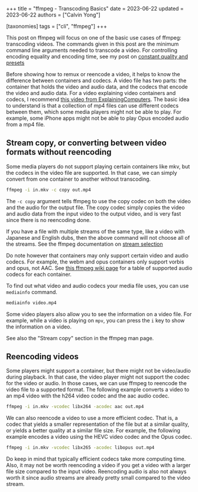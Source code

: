 +++
title = "ffmpeg - Transcoding Basics"
date = 2023-06-22
updated = 2023-06-22
authors = ["Calvin Yong"]

[taxonomies]
tags = ["cli", "ffmpeg"]
+++

This post on ffmpeg will focus on one of the basic use cases of ffmpeg: transcoding videos. The commands given in this post are the minimum command line arguments needed to transcode a video. For controlling encoding equality and encoding time, see my post on [constant quality and presets](@/ffmpeg-quality-presets.md)

<!-- more -->

Before showing how to remux or reencode a video, it helps to know the difference between containers and codecs. A video file has two parts: the container that holds the video and audio data, and the codecs that encode the video and audio data. For a video explaining video containers and codecs, I recommend [this video from ExplainingComputers](https://www.youtube.com/watch?v=-4NXxY4maYc). The basic idea to understand is that a collection of mp4 files can use different codecs between them, which some media players might not be able to play. For example, some iPhone apps might not be able to play Opus encoded audio from a mp4 file.

## Stream copy, or converting between video formats without reencoding

Some media players do not support playing certain containers like mkv, but the codecs in the video file are supported. In that case, we can simply convert from one container to another without transcoding.

```sh
ffmpeg -i in.mkv -c copy out.mp4
```

The `-c copy` argument tells ffmpeg to use the copy codec on both the video and the audio for the output file. The copy codec simply copies the video and audio data from the input video to the output video, and is very fast since there is no reencoding done.

If you have a file with multiple streams of the same type, like a video with Japanese and English dubs, then the above command will not choose all of the streams. See the ffmpeg documentation on [stream selection](https://ffmpeg.org/ffmpeg.html#Stream-selection)

Do note however that containers may only support certain video and audio codecs. For example, the webm and opus containers only support vorbis and opus, not AAC. See [this ffmpeg wiki page](https://trac.ffmpeg.org/wiki/Encode/HighQualityAudio#Containerformats) for a table of supported audio codecs for each container.

To find out what video and audio codecs your media file uses, you can use `mediainfo` command.

```sh
mediainfo video.mp4
```

Some video players also allow you to see the information on a video file. For example, while a video is playing on `mpv`, you can press the `i` key to show the information on a video.

See also the "Stream copy" section in the ffmpeg man page.

## Reencoding videos

Some players might support a container, but there might not be video/audio during playback. In that case, the video player might not support the codec for the video or audio. In those cases, we can use ffmpeg to reencode the video file to a supported format. The following example converts a video to an mp4 video with the h264 video codec and the aac audio codec.

```sh
ffmpeg -i in.mkv -vcodec libx264 -acodec aac out.mp4
```

We can also reencode a video to use a more efficient codec. That is, a codec that yields a smaller representation of the file but at a similar quality, or yields a better quality at a similar file size. For example, the following example encodes a video using the HEVC video codec and the Opus codec.

```sh
ffmpeg -i in.mkv -vcodec libx265 -acodec libopus out.mp4
```

Do keep in mind that typically efficient codecs take more computing time. Also, it may not be worth reencoding a video if you get a video with a larger file size compared to the input video. Reencoding audio is also not always worth it since audio streams are already pretty small compared to the video stream.
